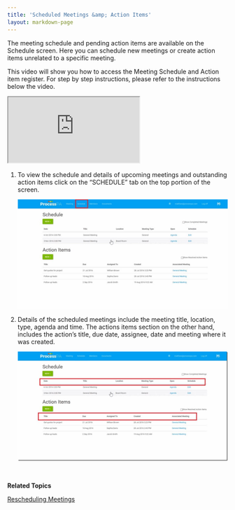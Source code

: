 ```yaml
---
title: 'Scheduled Meetings &amp; Action Items'
layout: markdown-page
---
```

The meeting schedule and pending action items are available on the Schedule screen. Here you can schedule new meetings or create action items unrelated to a specific meeting.

This video will show you how to access the Meeting Schedule and Action item register. For step by step instructions, please refer to the instructions below the video.

<div class="container my-5">
    <div class="embed-responsive embed-responsive-16by9">
        <iframe class="embed-responsive-item" src="https://www.youtube.com/embed/lO7skQAVS14" allowfullscreen></iframe>
    </div>
</div>

  1. To view the schedule and details of upcoming meetings and outstanding action items click on the “SCHEDULE” tab on the top portion of the screen.
  
      <img class="img-fluid" src="/content/pages/help/clip_image002-4.jpg" />

  2. Details of the scheduled meetings include the meeting title, location, type, agenda and time. The actions items section on the other hand, includes the action’s title, due date, assignee, date and meeting where it was created.
  
      <img class="img-fluid" src="/content/pages/help/clip_image004_thumb-4.jpg" />

&nbsp;

**Related Topics**

[Rescheduling Meetings](/quick-start-guide/scheduled-meetings/rescheduling-meetings.html)
